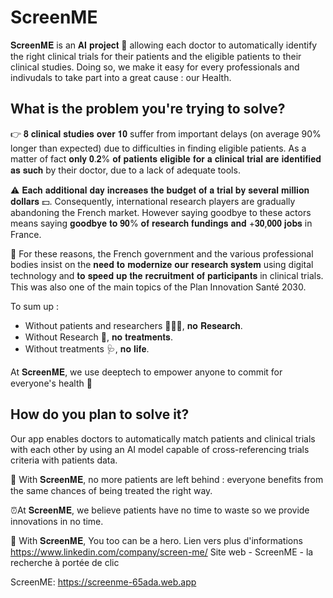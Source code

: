 # ScreenME

𝐒𝐜𝐫𝐞𝐞𝐧𝐌𝐄 is an 𝐀𝐈 𝐩𝐫𝐨𝐣𝐞𝐜𝐭 🤖 allowing each doctor to automatically identify the right clinical trials for their patients and the eligible patients to their clinical studies. Doing so, we make it easy for every professionals and indivudals to take part into a great cause : our Health.

## What is the problem you're trying to solve?
👉 𝟖 𝐜𝐥𝐢𝐧𝐢𝐜𝐚𝐥 𝐬𝐭𝐮𝐝𝐢𝐞𝐬 𝐨𝐯𝐞𝐫 𝟏𝟎 suffer from important delays (on average 90% longer than expected) due to difficulties in finding eligible patients.
As a matter of fact 𝐨𝐧𝐥𝐲 𝟎.𝟐% 𝐨𝐟 𝐩𝐚𝐭𝐢𝐞𝐧𝐭𝐬 𝐞𝐥𝐢𝐠𝐢𝐛𝐥𝐞 𝐟𝐨𝐫 𝐚 𝐜𝐥𝐢𝐧𝐢𝐜𝐚𝐥 𝐭𝐫𝐢𝐚𝐥 𝐚𝐫𝐞 𝐢𝐝𝐞𝐧𝐭𝐢𝐟𝐢𝐞𝐝 𝐚𝐬 𝐬𝐮𝐜𝐡 by their doctor, due to a lack of adequate tools.

⚠️ 𝐄𝐚𝐜𝐡 𝐚𝐝𝐝𝐢𝐭𝐢𝐨𝐧𝐚𝐥 𝐝𝐚𝐲 𝐢𝐧𝐜𝐫𝐞𝐚𝐬𝐞𝐬 𝐭𝐡𝐞 𝐛𝐮𝐝𝐠𝐞𝐭 𝐨𝐟 𝐚 𝐭𝐫𝐢𝐚𝐥 𝐛𝐲 𝐬𝐞𝐯𝐞𝐫𝐚𝐥 𝐦𝐢𝐥𝐥𝐢𝐨𝐧 𝐝𝐨𝐥𝐥𝐚𝐫𝐬 💵. Consequently, international research players are gradually abandoning the French market.
However saying goodbye to these actors means saying 𝐠𝐨𝐨𝐝𝐛𝐲𝐞 𝐭𝐨 𝟗𝟎% 𝐨𝐟 𝐫𝐞𝐬𝐞𝐚𝐫𝐜𝐡 𝐟𝐮𝐧𝐝𝐢𝐧𝐠𝐬 𝐚𝐧𝐝 +𝟑𝟎,𝟎𝟎𝟎 𝐣𝐨𝐛𝐬 in France.

📰 For these reasons, the French government and the various professional bodies insist on the 𝐧𝐞𝐞𝐝 𝐭𝐨 𝐦𝐨𝐝𝐞𝐫𝐧𝐢𝐳𝐞 𝐨𝐮𝐫 𝐫𝐞𝐬𝐞𝐚𝐫𝐜𝐡 𝐬𝐲𝐬𝐭𝐞𝐦 using digital technology and 𝐭𝐨 𝐬𝐩𝐞𝐞𝐝 𝐮𝐩 𝐭𝐡𝐞 𝐫𝐞𝐜𝐫𝐮𝐢𝐭𝐦𝐞𝐧𝐭 𝐨𝐟 𝐩𝐚𝐫𝐭𝐢𝐜𝐢𝐩𝐚𝐧𝐭𝐬 in clinical trials. This was also one of the main topics of the Plan Innovation Santé 2030.

To sum up :
- Without patients and researchers 🧑🤝🧑, 𝐧𝐨 𝐑𝐞𝐬𝐞𝐚𝐫𝐜𝐡.
- Without Research 🔬, 𝐧𝐨 𝐭𝐫𝐞𝐚𝐭𝐦𝐞𝐧𝐭𝐬.
- Without treatments 🩺, 𝐧𝐨 𝐥𝐢𝐟𝐞.

At 𝐒𝐜𝐫𝐞𝐞𝐧𝐌𝐄, we use deeptech to empower anyone to commit for everyone's health 💪

## How do you plan to solve it?
Our app enables doctors to automatically match patients and clinical trials with each other by using an AI model capable of cross-referencing trials criteria with patients data.

🤝 With 𝐒𝐜𝐫𝐞𝐞𝐧𝐌𝐄, no more patients are left behind : everyone benefits from the same chances of being treated the right way.

⏰At 𝐒𝐜𝐫𝐞𝐞𝐧𝐌𝐄, we believe patients have no time to waste so we provide innovations in no time.

🦸 With 𝐒𝐜𝐫𝐞𝐞𝐧𝐌𝐄, You too can be a hero.
Lien vers plus d'informations
https://www.linkedin.com/company/screen-me/
Site web - ScreenME - la recherche à portée de clic

ScreenME: https://screenme-65ada.web.app
